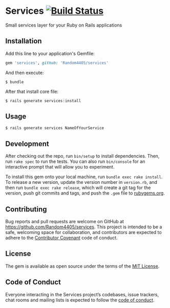 # Services [![Build Status](https://travis-ci.org/Random4405/services.svg?branch=master)](https://travis-ci.org/Random4405/services)

Small services layer for your Ruby on Rails applications

## Installation

Add this line to your application's Gemfile:

```ruby
gem 'services', github: 'Random4405/services'
```

And then execute:

    $ bundle

After that install core file:

    $ rails generate services:install

## Usage

    $ rails generate services NameOfYourService

## Development

After checking out the repo, run `bin/setup` to install dependencies. Then, run `rake spec` to run the tests. You can also run `bin/console` for an interactive prompt that will allow you to experiment.

To install this gem onto your local machine, run `bundle exec rake install`. To release a new version, update the version number in `version.rb`, and then run `bundle exec rake release`, which will create a git tag for the version, push git commits and tags, and push the `.gem` file to [rubygems.org](https://rubygems.org).

## Contributing

Bug reports and pull requests are welcome on GitHub at https://github.com/Random4405/services. This project is intended to be a safe, welcoming space for collaboration, and contributors are expected to adhere to the [Contributor Covenant](http://contributor-covenant.org) code of conduct.

## License

The gem is available as open source under the terms of the [MIT License](https://opensource.org/licenses/MIT).

## Code of Conduct

Everyone interacting in the Services project’s codebases, issue trackers, chat rooms and mailing lists is expected to follow the [code of conduct](https://github.com/[USERNAME]/services/blob/master/CODE_OF_CONDUCT.md).
